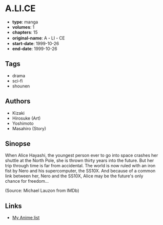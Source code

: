 # A.LI.CE

-   **type**: manga
-   **volumes**: 1
-   **chapters**: 15
-   **original-name**: A・LI・CE
-   **start-date**: 1999-10-26
-   **end-date**: 1999-10-26

## Tags

-   drama
-   sci-fi
-   shounen

## Authors

-   Kizaki
-   Hirosuke (Art)
-   Yoshimoto
-   Masahiro (Story)

## Sinopse

When Alice Hayashi, the youngest person ever to go into space crashes her shuttle at the North Pole, she is thrown thirty years into the future. But her trip through time is far from accidental. The world is now ruled with an iron fist by Nero and his supercomputer, the SS10X. And because of a common link between her, Nero and the SS10X, Alice may be the future's only chance for freedom...

(Source: Michael Lauzon from IMDb)

## Links

-   [My Anime list](https://myanimelist.net/manga/96549/ALICE)
